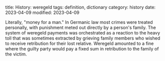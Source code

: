 title: History: weregeld
tags: definition, dictionary
category: history
date: 2023-04-09
modified: 2023-04-09


Literally, "money for a man." In Germanic
law most crimes were treated personally, with punishment meted out
directly by a person's family. The system of weregeld 
payments was orchestrated as a reaction to the heavy toll that was
sometimes extracted by grieving family members who wished to receive
retribution for their lost relative. Weregeld amounted to a
fine where the guilty party would pay a fixed sum in retribution to
the family of the victim.




